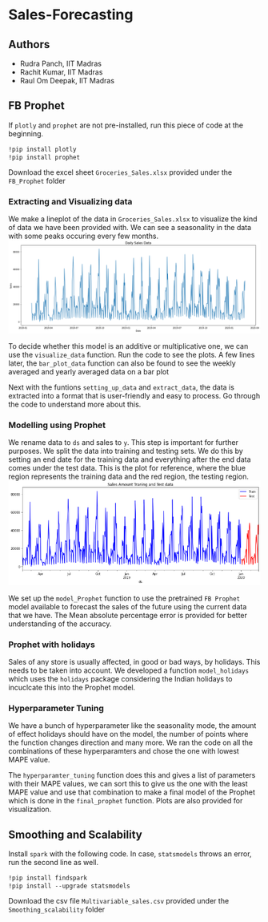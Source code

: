 # Sales-Forecasting

## Authors
- Rudra Panch, IIT Madras
- Rachit Kumar, IIT Madras
- Raul Om Deepak, IIT Madras

## FB Prophet
If `plotly` and `prophet` are not pre-installed, run this piece of code at the beginning.
```
!pip install plotly
!pip install prophet
```
Download the excel sheet `Groceries_Sales.xlsx` provided under the `FB_Prophet` folder

### Extracting and Visualizing data

We make a lineplot of the data in `Groceries_Sales.xlsx` to visualize the kind of data we have been provided with. We can see a seasonality in the data with some peaks occuring every few months.
![Data Lineplot](images/lineplot.png)

To decide whether this model is an additive or multiplicative one, we can use the `visualize_data` function. Run the code to see the plots. A few lines later, the `bar_plot_data` function can also be found to see the weekly averaged and yearly averaged data on a bar plot

Next with the funtions `setting_up_data` and `extract_data`, the data is extracted into a format that is user-friendly and easy to process. Go through the code to understand more about this.

### Modelling using Prophet

We rename data to `ds` and sales to `y`. This step is important for further purposes. We split the data into training and testing sets. We do this by setting an end date for the training data and everything after the end data comes under the test data. This is the plot for reference, where the blue region represents the training data and the red region, the testing region. 
![Training and testing data plot](images/Train_and_test_plot.png)

We set up the `model_Prophet` function to use the pretrained `FB Prophet` model available to forecast the sales of the future using the current data that we have. The Mean absolute percentage error is provided for better understanding of the accuracy.

### Prophet with holidays

Sales of any store is usually affected, in good or bad ways, by holidays. This needs to be taken into account. We developed a function `model_holidays` which uses the `holidays` package considering the Indian holidays to incuclcate this into the Prophet model.

### Hyperparameter Tuning

We have a bunch of hyperparameter like the seasonality mode, the amount of effect holidays should have on the model, the number of points where the function changes direction and many more. We ran the code on all the combinations of these hyperparamters and chose the one with lowest MAPE value.

The `hyperparamter_tuning` function does this and gives a list of parameters with their MAPE values, we can sort this to give us the one with the least MAPE value and use that combination to make a final model of the Prophet which is done in the `final_prophet` function. Plots are also provided for visualization.


## Smoothing and Scalability

Install `spark` with the following code. In case, `statsmodels` throws an error, run the second line as well.
```
!pip install findspark
!pip install --upgrade statsmodels
```
Download the csv file `Multivariable_sales.csv` provided under the `Smoothing_scalability` folder
